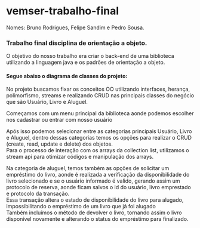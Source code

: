 # vemser-trabalho-final
Nomes: Bruno Rodrigues, Felipe Sandim e Pedro Sousa.  
### Trabalho final disciplina de orientação a objeto.

O objetivo do nosso trabalho era criar o back-end de uma biblioteca utilizando a linguagem java e os padrões de orientação a objeto.  
#### Segue abaixo o diagrama de classes do projeto:  




No projeto buscamos fixar os conceitos OO utilizando interfaces, herança, polimorfismo, streams e realizando CRUD nas principais classes do negócio que são Usuário, Livro e Aluguel.  
  
  
Começamos com um menu principal da biblioteca aonde podemos escolher nos cadastrar ou entrar com nosso usuário  
  
    
Após isso podemos selecionar entre as categorias principais Usuário, Livro e Aluguel, dentro dessas categorias temos os opções para realizar o CRUD (create, read, update e delete) dos objetos.  
Para o processo de interação com os arrays da collection list, utilizamos o stream api para otimizar códigos e manipulação dos arrays.
  
Na categoria de aluguel, temos também as opções de solicitar um empréstimo do livro, aonde é realizada a verificação da disponibilidade do livro selecionado e se o usuário informado é valido, gerando assim um protocolo de reserva, aonde ficam salvos o id do usuário, livro emprestado e protocolo da transação.  
Essa transação altera o estado de disponibilidade do livro para alugado, impossibilitando o empréstimo de um livro que já foi alugado  
Também incluímos o método de devolver o livro, tornando assim o livro disponível novamente e alterando o status do empréstimo para finalizado.
